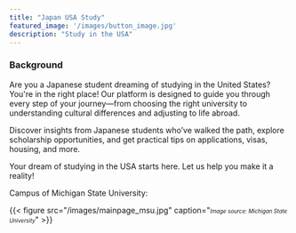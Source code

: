 ```yaml
---
title: "Japan USA Study"
featured_image: '/images/button_image.jpg'
description: "Study in the USA"
---
```


### Background

Are you a Japanese student dreaming of studying in the United States? You're in the right place! Our platform is designed to guide you through every step of your journey—from choosing the right university to understanding cultural differences and adjusting to life abroad.

Discover insights from Japanese students who’ve walked the path, explore scholarship opportunities, and get practical tips on applications, visas, housing, and more.

Your dream of studying in the USA starts here. Let us help you make it a reality!



Campus of Michigan State University:

{{< figure src="/images/mainpage_msu.jpg" caption="<span style='font-size: 0.7em;'><em>Image source: Michigan State University</em></span>" >}}


<div align="center">
<script type="text/javascript" id="clustrmaps" src="https://clustrmaps.com/map_v2.js?d=Pg2LMyTQJxrAXWxFxy8Ai1MQI2bpe_MuhVjCpIxYCI0&cl=ffffff&w=a"></script>
</div>


